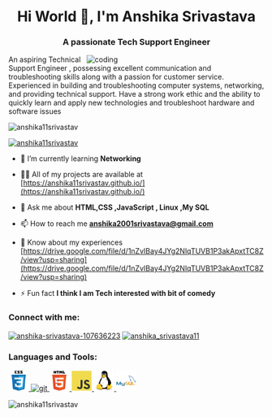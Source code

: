 <h1 align="center">Hi World 👋, I'm Anshika Srivastava</h1>
<h3 align="center">A passionate Tech Support Engineer</h3>
<img align="right" alt="coding" width="350" src="https://miro.medium.com/v2/resize:fit:1400/1*qdAW1TjCN57h1lbuuzvchg.gif">

An aspiring Technical Support Engineer , possessing excellent
communication and troubleshooting skills along with a passion for
customer service. Experienced in building and troubleshooting
computer systems, networking, and providing technical support.
Have a strong work ethic and the ability to quickly learn and apply
new technologies and troubleshoot hardware and software issues


<p align="left"> <img src="https://komarev.com/ghpvc/?username=anshika11srivastav&label=Profile%20views&color=0e75b6&style=flat" alt="anshika11srivastav" /> </p>

<p align="left"> <a href="https://github.com/ryo-ma/github-profile-trophy"><img src="https://github-profile-trophy.vercel.app/?username=anshika11srivastav" alt="anshika11srivastav" /></a> </p>

- 🌱 I’m currently learning **Networking**

- 👨‍💻 All of my projects are available at [https://anshika11srivastav.github.io/](https://anshika11srivastav.github.io/)

- 💬 Ask me about **HTML,CSS ,JavaScript , Linux ,My SQL**

- 📫 How to reach me **anshika2001srivastava@gmail.com**

- 📄 Know about my experiences [https://drive.google.com/file/d/1nZvIBay4JYg2NlqTUVB1P3akApxtTC8Z/view?usp=sharing](https://drive.google.com/file/d/1nZvIBay4JYg2NlqTUVB1P3akApxtTC8Z/view?usp=sharing)

- ⚡ Fun fact **I think I am Tech interested with bit of comedy**

<h3 align="left">Connect with me:</h3>
<p align="left">
<a href="https://linkedin.com/in/anshika-srivastava-107636223" target="blank"><img align="center" src="https://raw.githubusercontent.com/rahuldkjain/github-profile-readme-generator/master/src/images/icons/Social/linked-in-alt.svg" alt="anshika-srivastava-107636223" height="30" width="40" /></a>
<a href="https://instagram.com/anshika_srivastava11" target="blank"><img align="center" src="https://raw.githubusercontent.com/rahuldkjain/github-profile-readme-generator/master/src/images/icons/Social/instagram.svg" alt="anshika_srivastava11" height="30" width="40" /></a>
</p>

<h3 align="left">Languages and Tools:</h3>
<p align="left"> <a href="https://www.w3schools.com/css/" target="_blank" rel="noreferrer"> <img src="https://raw.githubusercontent.com/devicons/devicon/master/icons/css3/css3-original-wordmark.svg" alt="css3" width="40" height="40"/> </a> <a href="https://git-scm.com/" target="_blank" rel="noreferrer"> <img src="https://www.vectorlogo.zone/logos/git-scm/git-scm-icon.svg" alt="git" width="40" height="40"/> </a> <a href="https://www.w3.org/html/" target="_blank" rel="noreferrer"> <img src="https://raw.githubusercontent.com/devicons/devicon/master/icons/html5/html5-original-wordmark.svg" alt="html5" width="40" height="40"/> </a> <a href="https://developer.mozilla.org/en-US/docs/Web/JavaScript" target="_blank" rel="noreferrer"> <img src="https://raw.githubusercontent.com/devicons/devicon/master/icons/javascript/javascript-original.svg" alt="javascript" width="40" height="40"/> </a> <a href="https://www.linux.org/" target="_blank" rel="noreferrer"> <img src="https://raw.githubusercontent.com/devicons/devicon/master/icons/linux/linux-original.svg" alt="linux" width="40" height="40"/> </a> <a href="https://www.mysql.com/" target="_blank" rel="noreferrer"> <img src="https://raw.githubusercontent.com/devicons/devicon/master/icons/mysql/mysql-original-wordmark.svg" alt="mysql" width="40" height="40"/> </a> </p>

<p><img align="center" src="https://github-readme-streak-stats.herokuapp.com/?user=anshika11srivastav&" alt="anshika11srivastav" /></p>
